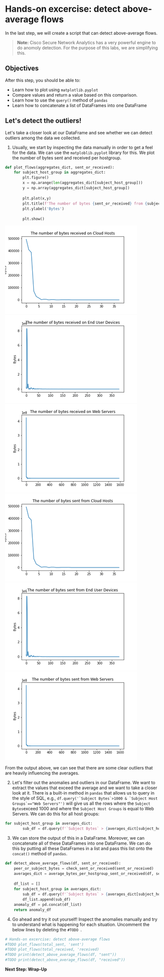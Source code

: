 # Hands-on excercise: detect above-average flows
In the last step, we will create a script that can detect above-average flows. 

> **Note:** Cisco Secure Network Analytics has a very powerful engine to do anomoly detection. For the purpose of this labs, we are simplifying this.


## Objectives

After this step, you should be able to:
* Learn how to plot using `matplotlib.pyplot`
* Compare values and return a value based on this comparison. 
* Learn how to use the `query()` method of `pandas`
* Learn how to concatenate a list of DataFrames into one DataFrame

## Let's detect the outliers!

Let's take a closer look at our DataFrame and see whether we can detect outliers among the data we collected. 

1. Usually, we start by inspecting the data manually in order to get a feel for the data. We can use the `matploblib.pyplot` library for this. We plot the number of bytes sent and received per hostgroup. 

```python
def plot_flows(aggregates_dict, sent_or_received):
    for subject_host_group in aggregates_dict:
        plt.figure()
        x = np.arange(len(aggregates_dict[subject_host_group]))
        y = np.array(aggregates_dict[subject_host_group])

        plt.plot(x,y)
        plt.title(f'The number of bytes {sent_or_received} from {subject_host_group}')
        plt.ylabel('Bytes')
        
        plt.show()
```

![received_cloud](assets/images/flows_received_on_Cloud_Hosts.png)
![received_end_user](assets/images/flows_received_on_End_User_Devices.png)
![received_web_servers](assets/images/flows_received_on_Web_Servers.png)
![sent_cloud](assets/images/flows_sent_from_Cloud_Hosts.png)
![sent_end_user](assets/images/flows_sent_from_End_User_Devices.png)
![sent_web_servers](assets/images/flows_sent_from_Web_Servers.png)

From the output above, we can see that there are some clear outliers that are heavily influencing the averages. 

2. Let's filter out the anomalies and outliers in our DataFrame. We want to extract the values that exceed the average and we want to take a closer look at it. There is a built-in method in `pandas` that allows us to query in the style of SQL, e.g., ```df.query('`Subject Bytes`>1000 & `Subject Host Groups`=="Web Servers"')``` will give us all the rows where the `Subject Bytes`exceed 1000 and where the `Subject Host Groups` is equal to Web Servers. We can do this for all host groups: 

```python 
for subject_host_group in averages_dict:
        sub_df = df.query(f'`Subject Bytes` > {averages_dict[subject_host_group]} & `Subject Host Groups` == "{subject_host_group}"')
```

3. We can store the output of this in a DataFrame. Moreover, we can concatenate all of these DataFrames into one DataFrame. We can do this by putting all these DataFrames in a list and pass this list onto the `concat()` method of `pandas`. 

```python
def detect_above_average_flows(df, sent_or_received):
    peer_or_subject_bytes = check_sent_or_received(sent_or_received)
    averages_dict = average_bytes_per_hostgroup_sent_or_received(df, sent_or_received)

    df_list = []
    for subject_host_group in averages_dict:
        sub_df = df.query(f'`Subject Bytes` > {averages_dict[subject_host_group]} & `Subject Host Groups` == "{subject_host_group}"')
        df_list.append(sub_df)
    anomaly_df = pd.concat(df_list)
    return anomaly_df
```
4. Go ahead and try it out yourself! Inspect the anomalies manually and try to understand what is happening for each situation. Uncomment the below lines by deleting the `#TODO `. 

```python
# Hands-on excercise: detect above-average flows
#TODO plot_flows(total_sent, 'sent')
#TODO plot_flows(total_received, 'received)
#TODO print(detect_above_average_flows(df, "sent"))
#TODO print(detect_above_average_flows(df, "received"))
```


**Next Step: Wrap-Up**